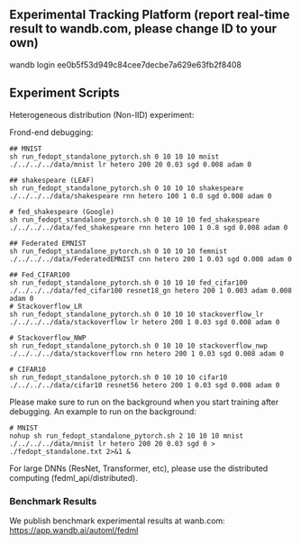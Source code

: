 ## Experimental Tracking Platform (report real-time result to wandb.com, please change ID to your own)
wandb login ee0b5f53d949c84cee7decbe7a629e63fb2f8408


## Experiment Scripts
Heterogeneous distribution (Non-IID) experiment:

Frond-end debugging:
``` 
## MNIST
sh run_fedopt_standalone_pytorch.sh 0 10 10 10 mnist ./../../../data/mnist lr hetero 200 20 0.03 sgd 0.008 adam 0

## shakespeare (LEAF)
sh run_fedopt_standalone_pytorch.sh 0 10 10 10 shakespeare ./../../../data/shakespeare rnn hetero 100 1 0.8 sgd 0.008 adam 0

# fed_shakespeare (Google)
sh run_fedopt_standalone_pytorch.sh 0 10 10 10 fed_shakespeare ./../../../data/fed_shakespeare rnn hetero 100 1 0.8 sgd 0.008 adam 0

## Federated EMNIST
sh run_fedopt_standalone_pytorch.sh 0 10 10 10 femnist ./../../../data/FederatedEMNIST cnn hetero 200 1 0.03 sgd 0.008 adam 0

## Fed_CIFAR100
sh run_fedopt_standalone_pytorch.sh 0 10 10 10 fed_cifar100 ./../../../data/fed_cifar100 resnet18_gn hetero 200 1 0.003 adam 0.008 adam 0
# Stackoverflow_LR
sh run_fedopt_standalone_pytorch.sh 0 10 10 10 stackoverflow_lr ./../../../data/stackoverflow lr hetero 200 1 0.03 sgd 0.008 adam 0

# Stackoverflow_NWP
sh run_fedopt_standalone_pytorch.sh 0 10 10 10 stackoverflow_nwp ./../../../data/stackoverflow rnn hetero 200 1 0.03 sgd 0.008 adam 0

# CIFAR10
sh run_fedopt_standalone_pytorch.sh 0 10 10 10 cifar10 ./../../../data/cifar10 resnet56 hetero 200 1 0.03 sgd 0.008 adam 0
```

Please make sure to run on the background when you start training after debugging. An example to run on the background:
``` 
# MNIST
nohup sh run_fedopt_standalone_pytorch.sh 2 10 10 10 mnist ./../../../data/mnist lr hetero 200 20 0.03 sgd 0 > ./fedopt_standalone.txt 2>&1 &
```

For large DNNs (ResNet, Transformer, etc), please use the distributed computing (fedml_api/distributed). 


### Benchmark Results
We publish benchmark experimental results at wanb.com: \
https://app.wandb.ai/automl/fedml
